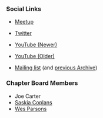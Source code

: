 <!--### Chapter Information
* Chapter Region
-->
### Social Links
* [Meetup](https://www.meetup.com/OWASP-Manchester)

* [Twitter](https://twitter.com/OwaspMcr)
* [YouTube (Newer)](https://www.youtube.com/channel/UC4MvUQl6zuJf1yMfghUYQcA)
* [YouTube (Older)](https://www.youtube.com/channel/UCAX1Mg9r4KeLoJq6bHxOP0Q)

* [Mailing
list](https://groups.google.com/a/owasp.org/forum/#!forum/manchester-chapter) (and [previous Archive](https://lists.owasp.org/mailman/listinfo/owasp-Manchester))

### Chapter Board Members
* Joe Carter
* [Saskia Coplans](mailto:saskia@digitalinerruption.com)
* [Wes Parsons](mailto:parsonswesley@gmail.com)
